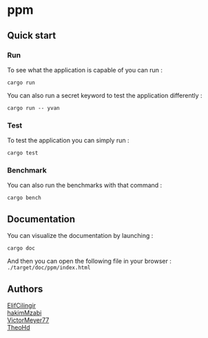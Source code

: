 # ppm

## Quick start

### Run

To see what the application is capable of you can run :

```
cargo run
```

You can also run a secret keyword to test the application differently :

```
cargo run -- yvan
```

### Test

To test the application you can simply run :

```
cargo test
```

### Benchmark

You can also run the benchmarks with that command :

```
cargo bench
```

## Documentation

You can visualize the documentation by launching :

```
cargo doc
```

And then you can open the following file in your browser : `./target/doc/ppm/index.html`

## Authors

<a href="https://github.com/ElifCilingir">ElifCilingir</alt>
<br>
<a href="https://github.com/hakimMzabi">hakimMzabi</alt>
<br>
<a href="https://github.com/VictorMeyer77">VictorMeyer77</alt>
<br>
<a href="https://github.com/TheoHd">TheoHd</alt>
